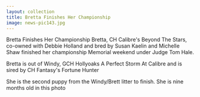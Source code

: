 ```yaml
---
layout: collection
title: Bretta Finishes Her Championship
image: news-pic143.jpg
---
```

Bretta Finishes Her Championship
 Bretta, CH Calibre's Beyond The Stars, co-owned with Debbie Holland and bred by Susan Kaelin and Michelle Shaw finished her championship Memorial weekend under Judge Tom Hale. 
 
 Bretta is out of Windy, GCH Hollyoaks A Perfect Storm At Calibre and is sired by CH Fantasy's Fortune Hunter
 
 She is the second puppy from the Windy/Brett litter to finish. She is nine months old in this photo
